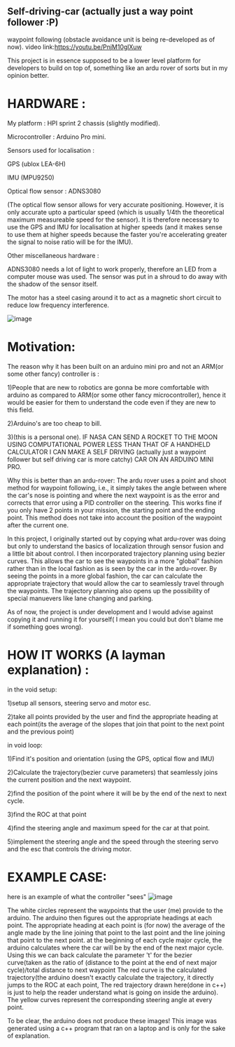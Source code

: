 ## Self-driving-car (actually just a way point follower :P)  
waypoint following (obstacle avoidance unit is being re-developed as of now). video link:https://youtu.be/PnjM10glXuw 

This project is in essence supposed to be a lower level platform for developers to build on top of, something like an ardu rover of sorts but in my opinion better. 

# HARDWARE : 

My platform : HPI sprint 2 chassis (slightly modified).

Microcontroller : Arduino Pro mini.

Sensors used for localisation :

GPS (ublox LEA-6H)

IMU (MPU9250)

Optical flow sensor : ADNS3080 

(The optical flow sensor allows for very accurate positioning. However, it is only accurate upto a particular speed (which is usually 1/4th the theoretical maximum measureable speed for the sensor). It is therefore necessary to use the GPS and IMU for localisation at higher speeds (and it makes sense to use them at higher speeds because the faster you're accelerating greater the signal to noise ratio will be for the IMU).

Other miscellaneous hardware :

ADNS3080 needs a lot of light to work properly, therefore an LED from a computer mouse was used. The sensor was put in a shroud to do away with the shadow of the sensor itself. 

The motor has a steel casing around it to act as a magnetic short circuit to reduce low frequency interference.

![image](https://user-images.githubusercontent.com/24889667/44615607-bbbcc100-a85b-11e8-8619-28bebc285414.png)


# Motivation:
The reason why it has been built on an arduino mini pro and not an ARM(or some other fancy) controller is :

1)People that are new to robotics are gonna be more comfortable with arduino as compared to ARM(or some other fancy microcontroller), hence it would be easier for them to understand the code even if they are new to this field.

2)Arduino's are too cheap to bill.

3)(this is a personal one). IF NASA CAN SEND A ROCKET TO THE MOON USING COMPUTATIONAL POWER LESS THAN THAT OF A HANDHELD CALCULATOR I CAN MAKE A SELF DRIVING (actually just a waypoint follower but self driving car is more catchy) CAR ON AN ARDUINO MINI PRO. 

Why this is better than an ardu-rover: 
The ardu rover uses a point and shoot method for waypoint following, i.e., it simply takes the angle between where the car's nose is pointing and where the next waypoint is as the error and corrects that error using a PID controller on the steering. This works fine if you only have 2 points in your mission, the starting point and the ending point. This method does not take into account the position of the waypoint after the current one. 

In this project, I originally started out by copying what ardu-rover was doing but only to understand the basics of localization through sensor fusion and a little bit about control. I then incorporated trajectory planning using bezier curves. This allows the car to see the waypoints in a more "global" fashion rather than in the local fashion as is seen by the car in the ardu-rover. By seeing the points in a more global fashion, the car can calculate the appropriate trajectory that would allow the car to seamlessly travel through the waypoints. The trajectory planning also opens up the possibility of special manuevers like lane changing and parking.

As of now, the project is under development and I would advise against copying it and running it for yourself( I mean you could but don't blame me if something goes wrong).

# HOW IT WORKS (A layman explanation) : 
in the void setup:

1)setup all sensors, steering servo and motor esc.

2)take all points provided by the user and find the appropriate heading at each point(its the average of the slopes that join that point to the next point and the previous point)  

in void loop:

1)Find it's position and orientation (using the GPS, optical flow and IMU) 

2)Calculate the trajectory(bezier curve parameters) that seamlessly joins the current position and the next waypoint. 

2)find the position of the point where it will be by the end of the next to next cycle.

3)find the ROC at that point 

4)find the steering angle and maximum speed for the car at that point.

5)implement the steering angle and the speed through the steering servo and the esc that controls the driving motor.

# EXAMPLE CASE:
here is an example of what the controller "sees" 
![image](https://user-images.githubusercontent.com/24889667/44615527-9c249900-a859-11e8-86aa-40ae496153d2.png)

The white circles represent the waypoints that the user (me) provide to the arduino. The arduino then figures out the appropriate headings at each point. The appropriate heading at each point is (for now) the average of the angle made by the line joining that point to the last point and the line joining that point to the next point. 
at the beginning of each cycle major cycle, the arduino calculates where the car will be by the end of the next major cycle. Using this we can back calculate the parameter 't' for the bezier curve(taken as the ratio of (distance to the point at the end of next major cycle)/total distance to next waypoint
The red curve is the calculated trajectory(the arduino doesn't exactly calculate the trajectory, it directly jumps to the ROC at each point, The red trajectory drawn here(done in c++) is just to help the reader understand what is going on inside the arduino). The yellow curves represent the corresponding steering angle at every point.

To be clear, the arduino does not produce these images! This image was generated using a c++ program that ran on a laptop and is only for the sake of explanation. 



